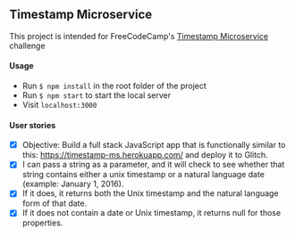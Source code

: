 ## Timestamp Microservice

This project is intended for FreeCodeCamp's [Timestamp Microservice](https://www.freecodecamp.org/challenges/timestamp-microservice) challenge

#### Usage

* Run `$ npm install` in the root folder of the project
* Run `$ npm start` to start the local server
* Visit `localhost:3000`

#### User stories

- [x] Objective: Build a full stack JavaScript app that is functionally similar to this: https://timestamp-ms.herokuapp.com/ and deploy it to Glitch.
- [x] I can pass a string as a parameter, and it will check to see whether that string contains either a unix timestamp or a natural language date (example: January 1, 2016).
- [x] If it does, it returns both the Unix timestamp and the natural language form of that date.
- [x] If it does not contain a date or Unix timestamp, it returns null for those properties.
